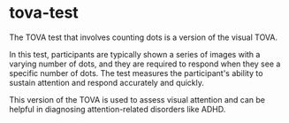 # tova-test

The TOVA test that involves counting dots is a version of the visual TOVA.

In this test, participants are typically shown a series of images with a varying number of dots, and they are required to respond when they see a specific number of dots. The test measures the participant's ability to sustain attention and respond accurately and quickly.

This version of the TOVA is used to assess visual attention and can be helpful in diagnosing attention-related disorders like ADHD.
